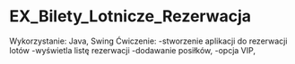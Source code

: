 # EX_Bilety_Lotnicze_Rezerwacja
Wykorzystanie: Java, Swing
Ćwiczenie: 
  -stworzenie aplikacji do rezerwacji lotów 
  -wyświetla listę rezerwacji
  -dodawanie posiłków,
  -opcja VIP,
  
